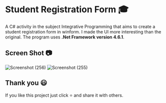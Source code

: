 # Student Registration Form 🎓 
A C# activity in the subject Integrative Programming that aims to create a student registration form in winform. I made the UI more interesting than the original. The program uses **.Net Framework version 4.6.1**. 

## Screen Shot 📷
![Screenshot (256)](https://user-images.githubusercontent.com/97075043/230714300-1630e360-a950-476e-a423-14c2888d8895.png)
![Screenshot (255)](https://user-images.githubusercontent.com/97075043/230714343-b02a8e39-2e82-41c3-8299-1fa8aa427803.png)

## Thank you 😃

If you like this project just click ⭐ and share it with others.
